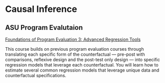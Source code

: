 
<!-- README.md is generated from README.Rmd. Please edit that file -->

# Causal Inference

## ASU Program Evalutaion

[Foundations of Program Evaluation 3: Advanced Regression
Tools](https://asuonline.asu.edu/online-degree-programs/graduate/program-evaluation-and-data-analytics-ms/)

This course builds on previous program evaluation courses through
translating each specific form of the counterfactual — pre-post with
comparisons, reflexive design and the post-test only design — into
specific regression models that leverage each counterfactual. You will
learn how to estimate several common regression models that leverage
unique data and counterfactual specifications.
